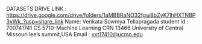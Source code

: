 DATASETS DRIVE LINK : https://drive.google.com/drive/folders/1aMBBRaNO32fgwBbZyK7lhHXTNBP3vWk_?usp=share_link
Name: Venkata Sowmya Tellapragada
student id : 700741741
CS 5710-Machine Learning
CRN 13466
University of Central Missouri
lee’s summit,USA
Email : vxt17410@ucmo.edu 
